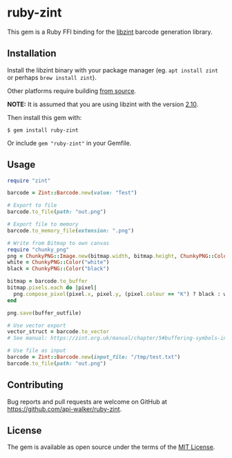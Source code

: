 # ruby-zint

This gem is a Ruby FFI binding for the [libzint](http://www.zint.org.uk) barcode generation library.

## Installation

Install the libzint binary with your package manager (eg. `apt install
zint` or perhaps `brew install zint`).

Other platforms require building [from source](https://www.zint.org.uk/manual/chapter/2).

**NOTE:** It is assumed that you are using libzint with the version [2.10](https://sourceforge.net/projects/zint/files/zint/2.10.0/).

Then install this gem with:

```
$ gem install ruby-zint
```

Or include `gem "ruby-zint"` in your Gemfile.

## Usage

```ruby
require "zint"

barcode = Zint::Barcode.new(value: "Test")

# Export to file
barcode.to_file(path: "out.png")

# Export file to memory
barcode.to_memory_file(extension: ".png")

# Write from Bitmap to own canvas
require "chunky_png"
png = ChunkyPNG::Image.new(bitmap.width, bitmap.height, ChunkyPNG::Color::TRANSPARENT)
white = ChunkyPNG::Color("white")
black = ChunkyPNG::Color("black")

bitmap = barcode.to_buffer
bitmap.pixels.each do |pixel|
  png.compose_pixel(pixel.x, pixel.y, (pixel.colour == "K") ? black : white)
end

png.save(buffer_outfile)

# Use vector export
vector_struct = barcode.to_vector
# See manual: https://zint.org.uk/manual/chapter/5#buffering-symbols-in-memory-vector

# Use file as input
barcode = Zint::Barcode.new(input_file: "/tmp/test.txt")
barcode.to_file(path: "out.png")

```

## Contributing

Bug reports and pull requests are welcome on GitHub at https://github.com/api-walker/ruby-zint.

## License

The gem is available as open source under the terms of the [MIT License](https://opensource.org/licenses/MIT).
